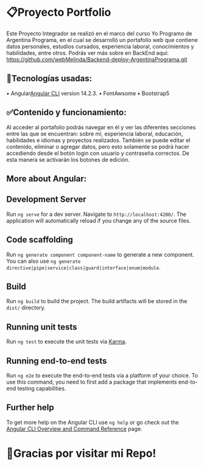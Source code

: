 # :clipboard:Proyecto Portfolio

Este Proyecto Integrador se realizó en el marco del curso Yo Programo de Argentina Programa, en el cual se desarrolló un portafolio web que contiene datos personales, estudios cursados, experiencia laboral, conocimientos y habilidades, entre otros. Podrás ver más sobre en BackEnd aquí: https://github.com/webMelinda/Backend-deploy-ArgentinaPrograma.git


## :wrench:Tecnologías usadas:
•	Angular[Angular CLI](https://github.com/angular/angular-cli) version 14.2.3.
•	FontAwsome
•	Bootstrap5


## :white_check_mark:Contenido y funcionamiento:

Al acceder al portafolio podrás navegar en él y ver las diferentes secciones entre las que se encuentran: sobre mí, experiencia laboral, educación, habilidades e idiomas y proyectos realizados. También se puede editar el contenido, eliminar o agregar datos, pero esto solamente se podrá hacer accediendo desde el botón login con usuario y contraseña correctos. De esta manera se activarán los botones de edición.


## More about Angular:
## Development Server

Run `ng serve` for a dev server. Navigate to `http://localhost:4200/`. The application will automatically reload if you change any of the source files.

## Code scaffolding

Run `ng generate component component-name` to generate a new component. You can also use `ng generate directive|pipe|service|class|guard|interface|enum|module`.

## Build

Run `ng build` to build the project. The build artifacts will be stored in the `dist/` directory.

## Running unit tests

Run `ng test` to execute the unit tests via [Karma](https://karma-runner.github.io).

## Running end-to-end tests

Run `ng e2e` to execute the end-to-end tests via a platform of your choice. To use this command, you need to first add a package that implements end-to-end testing capabilities.

## Further help

To get more help on the Angular CLI use `ng help` or go check out the [Angular CLI Overview and Command Reference](https://angular.io/cli) page.


# :wave:Gracias por visitar mi Repo!
